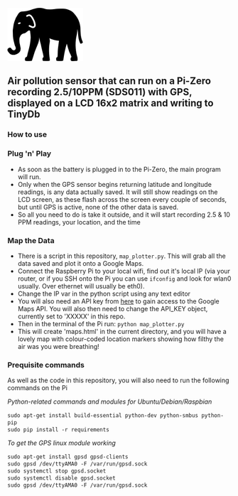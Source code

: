 ![Elephant Sensor](icon.png)

## Air pollution sensor that can run on a Pi-Zero recording 2.5/10PPM (SDS011) with GPS, displayed on a LCD 16x2 matrix and writing to TinyDb

### How to use

### Plug 'n' Play

  - As soon as the battery is plugged in to the Pi-Zero, the main program will run.
  - Only when the GPS sensor begins returning latitude and longitude readings, is any data actually saved. It will still show readings on the LCD screen, as these flash across the screen every couple of seconds, but until GPS is active, none of the other data is saved.
  - So all you need to do is take it outside, and it will start recording 2.5 & 10 PPM readings, your location, and the time
 
### Map the Data

  - There is a script in this repository, `map_plotter.py`. This will grab all the data saved and plot it onto a Google Maps.
  - Connect the Raspberry Pi to your local wifi, find out it's local IP (via your router, or if you SSH onto the Pi you can use `ifconfig` and look for wlan0 usually. Over ethernet will usually be eth0).
  - Change the IP var in the python script using any text editor
  - You will also need an API key from [here](https://developers.google.com/maps/documentation/javascript/get-api-key) to gain access to the Google Maps API. You will also then need to change the API_KEY object, currently set to 'XXXXX' in this repo. 
  - Then in the terminal of the Pi run:
```python map_plotter.py```
  - This will create 'maps.html' in the current directory, and you will have a lovely map with colour-coded location markers showing how filthy the air was you were breathing!


### Prequisite commands
As well as the code in this repository, you will also need to run the following commands on the Pi

_Python-related commands and modules for Ubuntu/Debian/Raspbian_

```
sudo apt-get install build-essential python-dev python-smbus python-pip
sudo pip install -r requirements
```

_To get the GPS linux module working_

```
sudo apt-get install gpsd gpsd-clients
sudo gpsd /dev/ttyAMA0 -F /var/run/gpsd.sock
sudo systemctl stop gpsd.socket
sudo systemctl disable gpsd.socket
sudo gpsd /dev/ttyAMA0 -F /var/run/gpsd.sock
```
